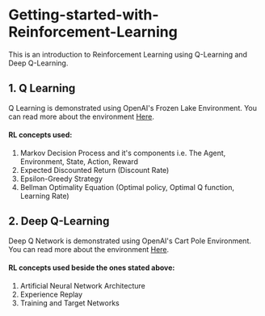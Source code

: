 # Getting-started-with-Reinforcement-Learning

This is an introduction to Reinforcement Learning using Q-Learning and Deep Q-Learning.

## 1. Q Learning
   Q Learning is demonstrated using OpenAI's Frozen Lake Environment. You can read more about the environment [Here](https://gym.openai.com/envs/FrozenLake-v0/).
   #### RL concepts used: 
   1. Markov Decision Process and it's components i.e. The Agent, Environment, State, Action, Reward 
   2. Expected Discounted Return (Discount Rate)
   3. Epsilon-Greedy Strategy
   4. Bellman Optimality Equation (Optimal policy, Optimal Q function, Learning Rate)
   
## 2. Deep Q-Learning
   Deep Q Network is demonstrated using OpenAI's Cart Pole Environment. You can read more about the environment [Here](https://gym.openai.com/envs/CartPole-v1/).
   #### RL concepts used beside the ones stated above: 
   1. Artificial Neural Network Architecture
   2. Experience Replay
   3. Training and Target Networks
